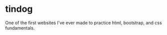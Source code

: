 # tindog
One of the first websites I've ever made to practice html, bootstrap, and css fundamentals.
